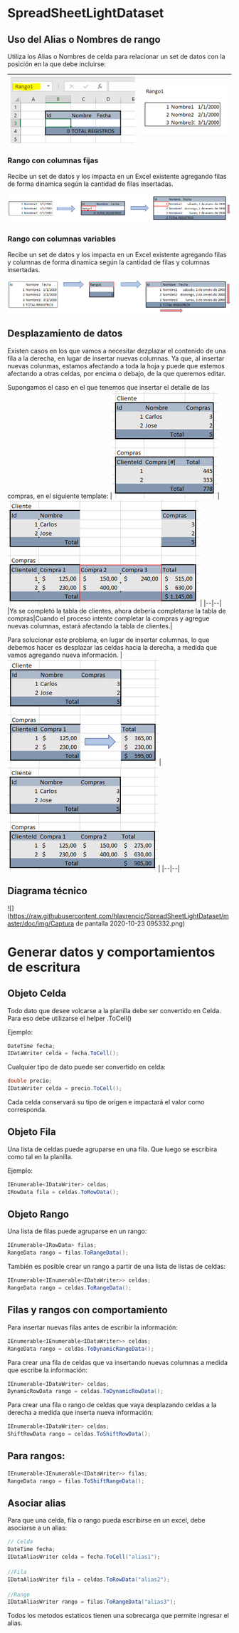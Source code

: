 # SpreadSheetLightDataset

## Uso del Alias o Nombres de rango 
Utiliza los Alias o Nombres de celda para relacionar un set de datos con la posición en la que debe incluirse:


|![](https://raw.githubusercontent.com/hlavrencic/SpreadSheetLightDataset/master/doc/img/89a79e37-af02-42ad-802b-e55ea5db8bb0.png)|![](https://raw.githubusercontent.com/hlavrencic/SpreadSheetLightDataset/master/doc/img/58b803fd-b996-4e42-b083-8f51e4dc9c74.png)|
|--|--|
 

 

### Rango con columnas fijas
Recibe un set de datos y los impacta en un Excel existente agregando filas de forma dinamica según la cantidad de filas insertadas.

![](https://raw.githubusercontent.com/hlavrencic/SpreadSheetLightDataset/master/doc/img/6d543c89-a04f-4fd6-a274-eb7455a856cb.png)


### Rango con columnas variables
Recibe un set de datos y los impacta en un Excel existente agregando filas y columnas de forma dinamica según la cantidad de filas y columnas insertadas.

![](https://raw.githubusercontent.com/hlavrencic/SpreadSheetLightDataset/master/doc/img/6cfe289f-7f10-468a-a685-4e940b44667f.png)
  
 
 
## Desplazamiento de datos
Existen casos en los que vamos a necesitar dezplazar el contenido de una fila a la derecha, en lugar de insertar nuevas columnas. Ya que, al insertar nuevas colunmas, estamos afectando a toda la hoja y puede que estemos afectando a otras celdas, por encima o debajo, de la que queremos editar.
 
 
 
Supongamos el caso en el que tenemos que insertar el detalle de las compras, en el siguiente template:
|![](https://raw.githubusercontent.com/hlavrencic/SpreadSheetLightDataset/master/doc/img/7c670c16-fcb5-4931-94de-e7d107da387b.png)|![](https://raw.githubusercontent.com/hlavrencic/SpreadSheetLightDataset/master/doc/img/4baded35-2ff3-4d87-8398-fb019bf9dd33.png)|
|--|--|
|Ya se completó la tabla de clientes, ahora debería completarse la tabla de compras|Cuando el proceso intente completar la compras y agregue nuevas columnas, estará afectando la tabla de clientes.|
  
  
  
Para solucionar este problema, en lugar de insertar columnas, lo que debemos hacer es desplazar las celdas hacia la derecha, a medida que vamos agregando nueva información.
|![](https://raw.githubusercontent.com/hlavrencic/SpreadSheetLightDataset/master/doc/img/648b6a5b-92fd-41db-aeb4-de98c9dd1058.png)|![](https://raw.githubusercontent.com/hlavrencic/SpreadSheetLightDataset/master/doc/img/34c80d84-aa10-48b4-8d60-bd0e338fc3e8.png)|
|--|--|

## Diagrama técnico

![](https://raw.githubusercontent.com/hlavrencic/SpreadSheetLightDataset/master/doc/img/Captura de pantalla 2020-10-23 095332.png) 
 
 
  
   
   
   
# Generar datos y comportamientos de escritura

## Objeto Celda
Todo dato que desee volcarse a la planilla debe ser convertido en Celda. Para eso debe utilizarse el helper .ToCell()

Ejemplo:
```csharp
DateTime fecha;
IDataWriter celda = fecha.ToCell();
```

Cualquier tipo de dato puede ser convertido en celda:
```csharp
double precio;
IDataWriter celda = precio.ToCell();
```
Cada celda conservará su tipo de origen e impactará el valor como corresponda.

## Objeto Fila
Una lista de celdas puede agruparse en una fila. Que luego se escribira como tal en la planilla.

Ejemplo:
```csharp
IEnumerable<IDataWriter> celdas;
IRowData fila = celdas.ToRowData();
```
 
## Objeto Rango

Una lista de filas puede agruparse en un rango:
```csharp
IEnumerable<IRowData> filas;
RangeData rango = filas.ToRangeData();
```
 
También es posible crear un rango a partir de una lista de listas de celdas:
```csharp
IEnumerable<IEnumerable<IDataWriter>> celdas;
RangeData rango = celdas.ToRangeData();
```

## Filas y rangos con comportamiento
Para insertar nuevas filas antes de escribir la información:

```csharp
IEnumerable<IEnumerable<IDataWriter>> celdas;
RangeData rango = celdas.ToDynamicRangeData();
```

Para crear una fila de celdas que va insertando nuevas columnas a medida que escribe la información:
```csharp
IEnumerable<IDataWriter> celdas;
DynamicRowData rango = celdas.ToDynamicRowData();
```

Para crear una fila o rango de celdas que vaya desplazando celdas a la derecha a medida que inserta nueva información:
```csharp
IEnumerable<IDataWriter> celdas;
ShiftRowData rango = celdas.ToShiftRowData();
```

## Para rangos:

```csharp
IEnumerable<IEnumerable<IDataWriter>> filas;
RangeData rango = filas.ToShiftRangeData();
```

## Asociar alias
Para que una celda, fila o rango pueda escribirse en un excel, debe asociarse a un alias:

```csharp
// Celda
DateTime fecha;
IDataAliasWriter celda = fecha.ToCell("alias1");

//Fila
IDataAliasWriter fila = celdas.ToRowData("alias2"); 

//Rango
IDataAliasWriter rango = filas.ToRangeData("alias3");
```

Todos los metodos estaticos tienen una sobrecarga que permite ingresar el alias.
